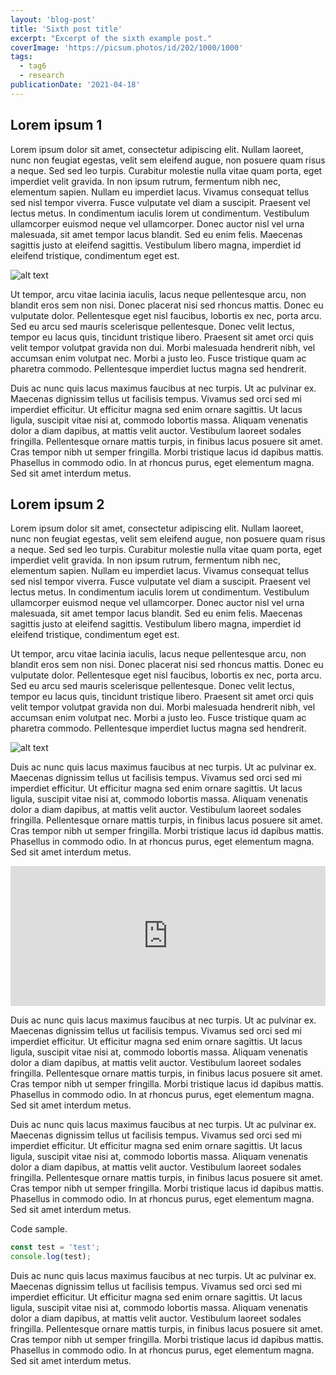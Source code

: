 ```yaml
---
layout: 'blog-post'
title: 'Sixth post title'
excerpt: "Excerpt of the sixth example post."
coverImage: 'https://picsum.photos/id/202/1000/1000'
tags:
  - tag6
  - research
publicationDate: '2021-04-18'
---
```


## Lorem ipsum 1

Lorem ipsum dolor sit amet, consectetur adipiscing elit. Nullam laoreet, nunc non feugiat egestas, velit sem eleifend augue, non posuere quam risus a neque. Sed sed leo turpis. Curabitur molestie nulla vitae quam porta, eget imperdiet velit gravida. In non ipsum rutrum, fermentum nibh nec, elementum sapien. Nullam eu imperdiet lacus. Vivamus consequat tellus sed nisl tempor viverra. Fusce vulputate vel diam a suscipit. Praesent vel lectus metus. In condimentum iaculis lorem ut condimentum. Vestibulum ullamcorper euismod neque vel ullamcorper. Donec auctor nisl vel urna malesuada, sit amet tempor lacus blandit. Sed eu enim felis. Maecenas sagittis justo at eleifend sagittis. Vestibulum libero magna, imperdiet id eleifend tristique, condimentum eget est.

<div class="wide-content"><img src="https://picsum.photos/1000/400" alt="alt text" /></div>

Ut tempor, arcu vitae lacinia iaculis, lacus neque pellentesque arcu, non blandit eros sem non nisi. Donec placerat nisi sed rhoncus mattis. Donec eu vulputate dolor. Pellentesque eget nisl faucibus, lobortis ex nec, porta arcu. Sed eu arcu sed mauris scelerisque pellentesque. Donec velit lectus, tempor eu lacus quis, tincidunt tristique libero. Praesent sit amet orci quis velit tempor volutpat gravida non dui. Morbi malesuada hendrerit nibh, vel accumsan enim volutpat nec. Morbi a justo leo. Fusce tristique quam ac pharetra commodo. Pellentesque imperdiet luctus magna sed hendrerit.

Duis ac nunc quis lacus maximus faucibus at nec turpis. Ut ac pulvinar ex. Maecenas dignissim tellus ut facilisis tempus. Vivamus sed orci sed mi imperdiet efficitur. Ut efficitur magna sed enim ornare sagittis. Ut lacus ligula, suscipit vitae nisi at, commodo lobortis massa. Aliquam venenatis dolor a diam dapibus, at mattis velit auctor. Vestibulum laoreet sodales fringilla. Pellentesque ornare mattis turpis, in finibus lacus posuere sit amet. Cras tempor nibh ut semper fringilla. Morbi tristique lacus id dapibus mattis. Phasellus in commodo odio. In at rhoncus purus, eget elementum magna. Sed sit amet interdum metus.

## Lorem ipsum 2

Lorem ipsum dolor sit amet, consectetur adipiscing elit. Nullam laoreet, nunc non feugiat egestas, velit sem eleifend augue, non posuere quam risus a neque. Sed sed leo turpis. Curabitur molestie nulla vitae quam porta, eget imperdiet velit gravida. In non ipsum rutrum, fermentum nibh nec, elementum sapien. Nullam eu imperdiet lacus. Vivamus consequat tellus sed nisl tempor viverra. Fusce vulputate vel diam a suscipit. Praesent vel lectus metus. In condimentum iaculis lorem ut condimentum. Vestibulum ullamcorper euismod neque vel ullamcorper. Donec auctor nisl vel urna malesuada, sit amet tempor lacus blandit. Sed eu enim felis. Maecenas sagittis justo at eleifend sagittis. Vestibulum libero magna, imperdiet id eleifend tristique, condimentum eget est.

Ut tempor, arcu vitae lacinia iaculis, lacus neque pellentesque arcu, non blandit eros sem non nisi. Donec placerat nisi sed rhoncus mattis. Donec eu vulputate dolor. Pellentesque eget nisl faucibus, lobortis ex nec, porta arcu. Sed eu arcu sed mauris scelerisque pellentesque. Donec velit lectus, tempor eu lacus quis, tincidunt tristique libero. Praesent sit amet orci quis velit tempor volutpat gravida non dui. Morbi malesuada hendrerit nibh, vel accumsan enim volutpat nec. Morbi a justo leo. Fusce tristique quam ac pharetra commodo. Pellentesque imperdiet luctus magna sed hendrerit.

![alt text](https://picsum.photos/300/200?style=centered)

Duis ac nunc quis lacus maximus faucibus at nec turpis. Ut ac pulvinar ex. Maecenas dignissim tellus ut facilisis tempus. Vivamus sed orci sed mi imperdiet efficitur. Ut efficitur magna sed enim ornare sagittis. Ut lacus ligula, suscipit vitae nisi at, commodo lobortis massa. Aliquam venenatis dolor a diam dapibus, at mattis velit auctor. Vestibulum laoreet sodales fringilla. Pellentesque ornare mattis turpis, in finibus lacus posuere sit amet. Cras tempor nibh ut semper fringilla. Morbi tristique lacus id dapibus mattis. Phasellus in commodo odio. In at rhoncus purus, eget elementum magna. Sed sit amet interdum metus.

<div class="embeded-media-container">
  <iframe height="224" style="width: 100%;" scrolling="no" title="Confirmation Button" src="https://codepen.io/rubenasanchez/embed/preview/mdRqqbN?height=224&theme-id=dark&default-tab=css,result" frameborder="no" loading="lazy" allowtransparency="true" allowfullscreen="true">
    See the Pen <a href='https://codepen.io/rubenasanchez/pen/mdRqqbN'>Confirmation Button</a> by Ruben A Sanchez
    (<a href='https://codepen.io/rubenasanchez'>@rubenasanchez</a>) on <a href='https://codepen.io'>CodePen</a>.
  </iframe>
</div>

Duis ac nunc quis lacus maximus faucibus at nec turpis. Ut ac pulvinar ex. Maecenas dignissim tellus ut facilisis tempus. Vivamus sed orci sed mi imperdiet efficitur. Ut efficitur magna sed enim ornare sagittis. Ut lacus ligula, suscipit vitae nisi at, commodo lobortis massa. Aliquam venenatis dolor a diam dapibus, at mattis velit auctor. Vestibulum laoreet sodales fringilla. Pellentesque ornare mattis turpis, in finibus lacus posuere sit amet. Cras tempor nibh ut semper fringilla. Morbi tristique lacus id dapibus mattis. Phasellus in commodo odio. In at rhoncus purus, eget elementum magna. Sed sit amet interdum metus.

Duis ac nunc quis lacus maximus faucibus at nec turpis. Ut ac pulvinar ex. Maecenas dignissim tellus ut facilisis tempus. Vivamus sed orci sed mi imperdiet efficitur. Ut efficitur magna sed enim ornare sagittis. Ut lacus ligula, suscipit vitae nisi at, commodo lobortis massa. Aliquam venenatis dolor a diam dapibus, at mattis velit auctor. Vestibulum laoreet sodales fringilla. Pellentesque ornare mattis turpis, in finibus lacus posuere sit amet. Cras tempor nibh ut semper fringilla. Morbi tristique lacus id dapibus mattis. Phasellus in commodo odio. In at rhoncus purus, eget elementum magna. Sed sit amet interdum metus.

Code sample.
```javascript
const test = 'test';
console.log(test);
```

Duis ac nunc quis lacus maximus faucibus at nec turpis. Ut ac pulvinar ex. Maecenas dignissim tellus ut facilisis tempus. Vivamus sed orci sed mi imperdiet efficitur. Ut efficitur magna sed enim ornare sagittis. Ut lacus ligula, suscipit vitae nisi at, commodo lobortis massa. Aliquam venenatis dolor a diam dapibus, at mattis velit auctor. Vestibulum laoreet sodales fringilla. Pellentesque ornare mattis turpis, in finibus lacus posuere sit amet. Cras tempor nibh ut semper fringilla. Morbi tristique lacus id dapibus mattis. Phasellus in commodo odio. In at rhoncus purus, eget elementum magna. Sed sit amet interdum metus.